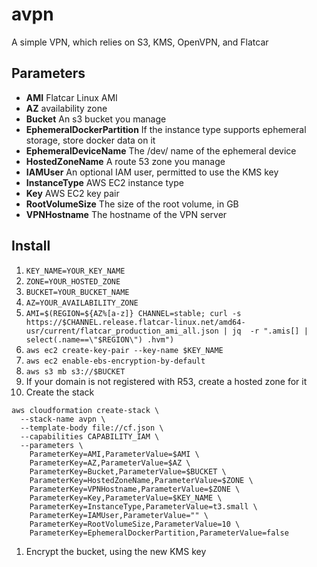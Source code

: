 # avpn

A simple VPN, which relies on S3, KMS, OpenVPN, and Flatcar

## Parameters

* **AMI** Flatcar Linux AMI
* **AZ** availability zone
* **Bucket** An s3 bucket you manage
* **EphemeralDockerPartition** If the instance type supports ephemeral storage, store docker data on it
* **EphemeralDeviceName** The /dev/ name of the ephemeral device
* **HostedZoneName** A route 53 zone you manage
* **IAMUser** An optional IAM user, permitted to use the KMS key
* **InstanceType** AWS EC2 instance type
* **Key** AWS EC2 key pair
* **RootVolumeSize** The size of the root volume, in GB
* **VPNHostname** The hostname of the VPN server

## Install 

1. `KEY_NAME=YOUR_KEY_NAME`
1. `ZONE=YOUR_HOSTED_ZONE`
1. `BUCKET=YOUR_BUCKET_NAME`
1. `AZ=YOUR_AVAILABILITY_ZONE`
1. `AMI=$(REGION=${AZ%[a-z]} CHANNEL=stable; curl -s https://$CHANNEL.release.flatcar-linux.net/amd64-usr/current/flatcar_production_ami_all.json | jq  -r ".amis[] | select(.name==\"$REGION\") .hvm")`
1. `aws ec2 create-key-pair --key-name $KEY_NAME`
1. `aws ec2 enable-ebs-encryption-by-default`
1. `aws s3 mb s3://$BUCKET`
1. If your domain is not registered with R53, create a hosted zone for it
1. Create the stack
  ```
  aws cloudformation create-stack \
    --stack-name avpn \
    --template-body file://cf.json \
    --capabilities CAPABILITY_IAM \
    --parameters \
      ParameterKey=AMI,ParameterValue=$AMI \
      ParameterKey=AZ,ParameterValue=$AZ \
      ParameterKey=Bucket,ParameterValue=$BUCKET \
      ParameterKey=HostedZoneName,ParameterValue=$ZONE \
      ParameterKey=VPNHostname,ParameterValue=$ZONE \
      ParameterKey=Key,ParameterValue=$KEY_NAME \
      ParameterKey=InstanceType,ParameterValue=t3.small \
      ParameterKey=IAMUser,ParameterValue="" \
      ParameterKey=RootVolumeSize,ParameterValue=10 \
      ParameterKey=EphemeralDockerPartition,ParameterValue=false
  ```
1. Encrypt the bucket, using the new KMS key

